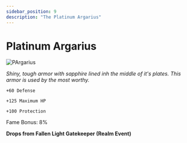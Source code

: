 ```yaml
---
sidebar_position: 9
description: "The Platinum Argarius"
---
```


# Platinum Argarius

![PArgarius](https://vwiki.valorserver.com/api/item/picture/platinum%20argarius)

<i>Shiny, tough armor with sapphire lined inh the middle of it's plates. This armor is used by the most worthy.</i>

    +60 Defense
    
    +125 Maximum HP
    
    +100 Protection
    
Fame Bonus: 8%

**Drops from Fallen Light Gatekeeper (Realm Event)**
